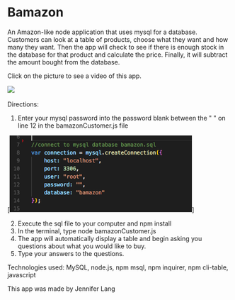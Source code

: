 # Bamazon
An Amazon-like node application that uses mysql for a database.  Customers can look at a table of products, choose what they want and how many they want.  Then the app will check to see if there is enough stock in the database for that product and calculate the price.  Finally, it will subtract the amount bought from the database.

Click on the picture to see a video of this app.

[![](http://img.youtube.com/vi/QtDGbdDekKU/0.jpg)](http://www.youtube.com/watch?v=QtDGbdDekKU "Bamazon Node App with MySQL")

Directions:
1.  Enter your mysql password into the password blank between the " " on line 12 in the bamazonCustomer.js file

[![](https://github.com/JenniferLang1921/Bamazon/blob/master/images/Screen%20Shot%202018-04-14%20at%209.18.57%20PM.png)]

2.  Execute the sql file to your computer and npm install
3.  In the terminal, type node bamazonCustomer.js
4.  The app will automatically display a table and begin asking you questions about what you would like to buy.
5.  Type your answers to the questions.

Technologies used: MySQL, node.js, npm msql, npm inquirer, npm cli-table, javascript

This app was made by Jennifer Lang

